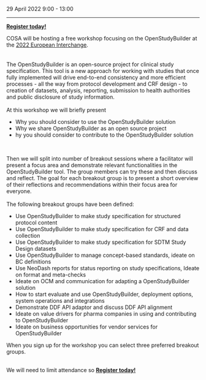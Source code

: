 29 April 2022  9:00 - 13:00

---

[**Register today!**](https://www.cdisc.org/form/cosa-openstudybuilder-workshop-b)
<br>

COSA will be hosting a free workshop focusing on the OpenStudyBuilder at the [2022 European Interchange](https://www.cdisc.org/events/interchange/2022-europe-interchange).  
<br><br>
The OpenStudyBuilder is an open-source project for clinical study specification. This tool is a new approach for working with studies that once fully implemented will drive end-to-end consistency and more efficient processes - all the way from protocol development and CRF design - to creation of datasets, analysis, reporting, submission to health authorities and public disclosure of study information.  
<br>
At this workshop we will briefly present
* Why you should consider to use the OpenStudyBuilder solution
* Why we share OpenStudyBuilder as an open source project
* hy you should consider to contribute to the OpenStudyBuilder solution  
<br>

Then we will split into number of breakout sessions where a facilitator will present a focus area and demonstrate relevant functionalities in the OpenStudyBuilder tool. The group members can try these and then discuss and reflect. The goal for each breakout group is to present a short overview of their reflections and recommendations within their focus area for everyone.  
<BR>
The following breakout groups have been defined:
* Use OpenStudyBuilder to make study specification for structured protocol content
* Use OpenStudyBuilder to make study specification for CRF and data collection
* Use OpenStudyBuilder to make study specification for SDTM Study Design datasets
* Use OpenStudyBuilder to manage concept-based standards, ideate on BC definitions
* Use NeoDash reports for status reporting on study specifications, Ideate on format and meta-checks
* Ideate on OCM and communication for adapting a OpenStudyBuilder solution
* How to start evaluate and use OpenStudyBuilder, deployment options, system operations and integrations
* Demonstrate DDF API adaptor and discuss DDF API alignment
* Ideate on value drivers for pharma companies in using and contributing to OpenStudyBuilder
* Ideate on business opportunities for vendor services for OpenStudyBuilder
    

When you sign up for the workshop you can select three preferred breakout groups.  
<BR>

  
We will need to limit attendance so [**Register today!**](https://www.cdisc.org/form/cosa-openstudybuilder-workshop-b)
  
<BR><BR><BR>

